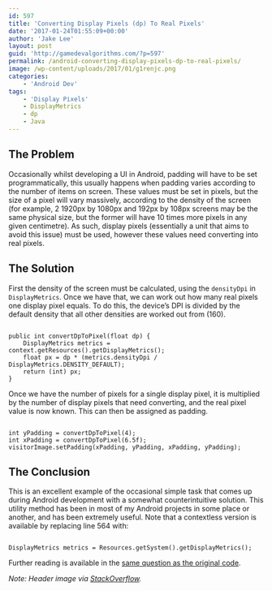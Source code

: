```yaml
---
id: 597
title: 'Converting Display Pixels (dp) To Real Pixels'
date: '2017-01-24T01:55:09+00:00'
author: 'Jake Lee'
layout: post
guid: 'http://gamedevalgorithms.com/?p=597'
permalink: /android-converting-display-pixels-dp-to-real-pixels/
image: /wp-content/uploads/2017/01/g1renjc.png
categories:
    - 'Android Dev'
tags:
    - 'Display Pixels'
    - DisplayMetrics
    - dp
    - Java
---
```


## The Problem

Occasionally whilst developing a UI in Android, padding will have to be set programmatically, this usually happens when padding varies according to the number of items on screen. These values must be set in pixels, but the size of a pixel will vary massively, according to the density of the screen (for example, 2 1920px by 1080px and 192px by 108px screens may be the same physical size, but the former will have 10 times more pixels in any given centimetre). As such, display pixels (essentially a unit that aims to avoid this issue) must be used, however these values need converting into real pixels.

## The Solution

First the density of the screen must be calculated, using the `densityDpi` in `DisplayMetrics`. Once we have that, we can work out how many real pixels one display pixel equals. To do this, the device’s DPI is divided by the default density that all other densities are worked out from (160).

```

public int convertDpToPixel(float dp) {
    DisplayMetrics metrics = context.getResources().getDisplayMetrics();
    float px = dp * (metrics.densityDpi / DisplayMetrics.DENSITY_DEFAULT);
    return (int) px;
}
```

Once we have the number of pixels for a single display pixel, it is multiplied by the number of display pixels that need converting, and the real pixel value is now known. This can then be assigned as padding.

```

int yPadding = convertDpToPixel(4);
int xPadding = convertDpToPixel(6.5f);
visitorImage.setPadding(xPadding, yPadding, xPadding, yPadding);
```

## The Conclusion

This is an excellent example of the occasional simple task that comes up during Android development with a somewhat counterintuitive solution. This utility method has been in most of my Android projects in some place or another, and has been extremely useful. Note that a contextless version is available by replacing line 564 with:

```

DisplayMetrics metrics = Resources.getSystem().getDisplayMetrics();
```

Further reading is available in the [same question as the original code](http://stackoverflow.com/questions/4605527/converting-pixels-to-dp).

*Note: Header image via [StackOverflow](http://stackoverflow.com/a/2025541/608312).*
